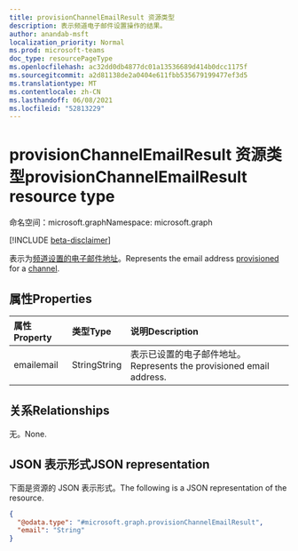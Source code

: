 ```yaml
---
title: provisionChannelEmailResult 资源类型
description: 表示频道电子邮件设置操作的结果。
author: anandab-msft
localization_priority: Normal
ms.prod: microsoft-teams
doc_type: resourcePageType
ms.openlocfilehash: ac32dd0db4877dc01a13536689d414b0dcc1175f
ms.sourcegitcommit: a2d81138de2a0404e611fbb535679199477ef3d5
ms.translationtype: MT
ms.contentlocale: zh-CN
ms.lasthandoff: 06/08/2021
ms.locfileid: "52813229"
---
```

# <a name="provisionchannelemailresult-resource-type"></a><span data-ttu-id="376dd-103">provisionChannelEmailResult 资源类型</span><span class="sxs-lookup"><span data-stu-id="376dd-103">provisionChannelEmailResult resource type</span></span>

<span data-ttu-id="376dd-104">命名空间：microsoft.graph</span><span class="sxs-lookup"><span data-stu-id="376dd-104">Namespace: microsoft.graph</span></span>

[!INCLUDE [beta-disclaimer](../../includes/beta-disclaimer.md)]

<span data-ttu-id="376dd-105">表示为[频道设置](..\api\channel-provisionemail.md)[的电子邮件地址](channel.md)。</span><span class="sxs-lookup"><span data-stu-id="376dd-105">Represents the email address [provisioned](..\api\channel-provisionemail.md) for a [channel](channel.md).</span></span>

## <a name="properties"></a><span data-ttu-id="376dd-106">属性</span><span class="sxs-lookup"><span data-stu-id="376dd-106">Properties</span></span>
| <span data-ttu-id="376dd-107">属性</span><span class="sxs-lookup"><span data-stu-id="376dd-107">Property</span></span> | <span data-ttu-id="376dd-108">类型</span><span class="sxs-lookup"><span data-stu-id="376dd-108">Type</span></span>   | <span data-ttu-id="376dd-109">说明</span><span class="sxs-lookup"><span data-stu-id="376dd-109">Description</span></span>                               |
| :------- | :----- | :---------------------------------------- |
| <span data-ttu-id="376dd-110">email</span><span class="sxs-lookup"><span data-stu-id="376dd-110">email</span></span>    | <span data-ttu-id="376dd-111">String</span><span class="sxs-lookup"><span data-stu-id="376dd-111">String</span></span> | <span data-ttu-id="376dd-112">表示已设置的电子邮件地址。</span><span class="sxs-lookup"><span data-stu-id="376dd-112">Represents the provisioned email address.</span></span> |

## <a name="relationships"></a><span data-ttu-id="376dd-113">关系</span><span class="sxs-lookup"><span data-stu-id="376dd-113">Relationships</span></span>
<span data-ttu-id="376dd-114">无。</span><span class="sxs-lookup"><span data-stu-id="376dd-114">None.</span></span>

## <a name="json-representation"></a><span data-ttu-id="376dd-115">JSON 表示形式</span><span class="sxs-lookup"><span data-stu-id="376dd-115">JSON representation</span></span>
<span data-ttu-id="376dd-116">下面是资源的 JSON 表示形式。</span><span class="sxs-lookup"><span data-stu-id="376dd-116">The following is a JSON representation of the resource.</span></span>
<!-- {
  "blockType": "resource",
  "@odata.type": "microsoft.graph.provisionChannelEmailResult"
}
-->
``` json
{
  "@odata.type": "#microsoft.graph.provisionChannelEmailResult",
  "email": "String"
}
```
